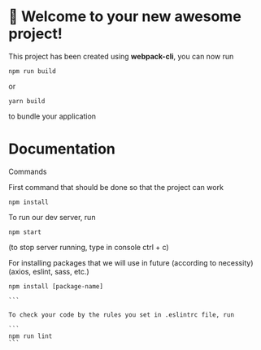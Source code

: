 # 🚀 Welcome to your new awesome project!

This project has been created using **webpack-cli**, you can now run

```
npm run build
```

or

```
yarn build
```

to bundle your application

# Documentation

Commands

First command that should be done so that the project can work

```
npm install
```

To run our dev server, run

```
npm start
```

(to stop server running, type in console ctrl + c)

For installing packages that we will use in future (according to necessity)(axios, eslint, sass, etc.)

````
npm install [package-name]

```

To check your code by the rules you set in .eslintrc file, run

```
npm run lint
```
````
